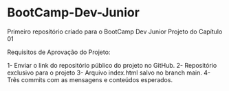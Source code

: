 # BootCamp-Dev-Junior

Primeiro repositório criado para o BootCamp Dev Junior 
Projeto do Capítulo 01

Requisitos de Aprovação do Projeto:

1- Enviar o link do repositório público do projeto no GitHub.
2- Repositório exclusivo para o projeto
3- Arquivo index.html salvo no branch main.
4- Três commits com as mensagens e conteúdos esperados.
